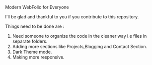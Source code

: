 Modern WebFolio for Everyone

I'll be glad and thankful to you if you contribute to this repository.

Things need to be done are :
1) Need someone to organize the code in the cleaner way i.e files in separate folders.
2) Adding more sections like Projects,Blogging and Contact Section. 
3) Dark Theme mode.
4) Making more responsive.


